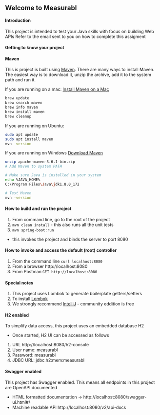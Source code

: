 ## Welcome to Measurabl

#### Introduction

This project is intended to test your Java skills with focus on building Web APIs
Refer to the email sent to you on how to complete this assigment

#### Getting to know your project

#### Maven
This is project is built using [Maven](https://maven.apache.org/index.html).
There are many ways to install Maven. The easiest way is to download it, unzip the archive, add it to the system path and run it.

If you are running on a mac: [Install Maven on a Mac](https://www.code2bits.com/how-to-install-maven-on-macos-using-homebrew/)

```bash
brew update
brew search maven
brew info maven
brew install maven
brew cleanup
```

If you are running on Ubuntu:

```bash
sudo apt update
sudo apt install maven
mvn -version
```

If you are running on Windows [Download Maven](https://maven.apache.org/download.cgi)
```bash
unzip apache-maven-3.6.1-bin.zip
# Add Maven to system PATH

# Make sure Java is installed in your system
echo %JAVA_HOME% 
C:\Program Files\Java\jdk1.8.0_172

# Test Maven
mvn -version

```
  
#### How to build and run the project

1. From command line, go to the root of the project
2. `mvn clean install` - this also runs all the unit tests
3. `mvn spring-boot:run` 
 - this invokes the project and binds the server to port 8080 


#### How to invoke and access the default (root) controller
1. From the command line `curl localhost:8080`
2. From a browser http://localhost:8080
3. From Postman `GET http://localhost:8080`

#### Special notes
1. This project uses Lombok to generate boilerplate getters/setters
2. To install [Lombok](https://projectlombok.org/)
3. We strongly recommend [IntelliJ](https://www.jetbrains.com/idea/download/) - community eddition is free

#### H2 enabled
To simplify data access, this project uses an embedded database H2

* Once started, H2 UI can be accessed as follows
1. URL http://localhost:8080/h2-console
2. User name: measurabl
3. Password: measurabl
4. JDBC URL: jdbc:h2:mem:measurabl

#### Swagger enabled
This project has Swagger enabled. This means all endpoints in this project are OpenAPI documented
- HTML formatted documentation -> http://localhost:8080/swagger-ui.html#/
- Machine readable API http://localhost:8080/v2/api-docs 
